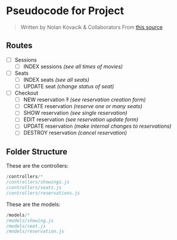 # Pseudocode for Project
> Written by Nolan Kovacik & Collaborators
> From <a href="http://learnmongodbthehardway.com/schema/theater/">this source</a>

## Routes
- [ ] Sessions
	- [ ] INDEX sessions *(see all times of movies)*
- [ ] Seats
	- [ ] INDEX seats *(see all seats)*
	- [ ] UPDATE seat *(change status of seat)*
- [ ] Checkout
	- [ ] NEW reservation ~~?~~ *(see reservation creation form)*
	- [ ] CREATE reservation *(reserve one or many seats)*
	- [ ] SHOW reservation *(see single reservation)*
	- [ ] EDIT reservation *(see reservation update form)*
	- [ ] UPDATE reservation *(make internal changes to reservations)*
	- [ ] DESTROY reservation *(cancel reservation)*

## Folder Structure
These are the controllers:
```s
/controllers/*
/controllers/showings.js
/controllers/seats.js
/controllers/reservations.js
```

These are the models:
```s
/models/*
/models/showing.js
/models/seat.js
/models/reservation.js
```